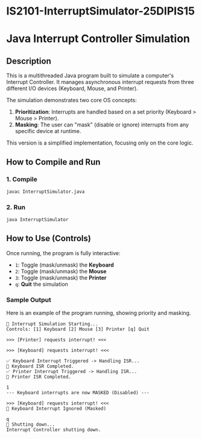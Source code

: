 # IS2101-InterruptSimulator-25DIPIS15
# Java Interrupt Controller Simulation

## Description

This is a multithreaded Java program built to simulate a computer's Interrupt Controller. It manages asynchronous interrupt requests from three different I/O devices (Keyboard, Mouse, and Printer).

The simulation demonstrates two core OS concepts:
1.  **Prioritization**: Interrupts are handled based on a set priority (Keyboard > Mouse > Printer).
2.  **Masking**: The user can "mask" (disable or ignore) interrupts from any specific device at runtime.

This version is a simplified implementation, focusing only on the core logic.

## How to Compile and Run

### 1. Compile

```bash
javac InterruptSimulator.java
````

### 2\. Run

```bash
java InterruptSimulator
```

## How to Use (Controls)

Once running, the program is fully interactive:

  * `1`: Toggle (mask/unmask) the **Keyboard**
  * `2`: Toggle (mask/unmask) the **Mouse**
  * `3`: Toggle (mask/unmask) the **Printer**
  * `q`: **Quit** the simulation

### Sample Output

Here is an example of the program running, showing priority and masking.

```
🚀 Interrupt Simulation Starting...
Controls: [1] Keyboard [2] Mouse [3] Printer [q] Quit

>>> [Printer] requests interrupt! <<<

>>> [Keyboard] requests interrupt! <<<

✅ Keyboard Interrupt Triggered -> Handling ISR...
🏁 Keyboard ISR Completed.
✅ Printer Interrupt Triggered -> Handling ISR...
🏁 Printer ISR Completed.

1
--- Keyboard interrupts are now MASKED (Disabled) ---

>>> [Keyboard] requests interrupt! <<<
🚫 Keyboard Interrupt Ignored (Masked)

q
🛑 Shutting down...
Interrupt Controller shutting down.
```


